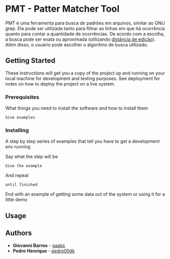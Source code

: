 # PMT - Patter Matcher Tool

PMT é uma ferramenta para busca de padrões em arquivos, similar ao GNU grep. Ela pode ser utilizada tanto para filtrar as linhas em que há ocorrência quanto para contar a quantidade de ocorrências. De acordo com a escolha, a busca pode ser exata ou aproximada (utilizando [distância de edição](https://pt.wikipedia.org/wiki/Dist%C3%A2ncia_Levenshtein)). Além disso, o usuário pode escolher o algoritmo de busca utilizado.

## Getting Started

These instructions will get you a copy of the project up and running on your local machine for development and testing purposes. See deployment for notes on how to deploy the project on a live system.

### Prerequisites

What things you need to install the software and how to install them

```
Give examples
```

### Installing

A step by step series of examples that tell you have to get a development env running

Say what the step will be

```
Give the example
```

And repeat

```
until finished
```

End with an example of getting some data out of the system or using it for a little demo

## Usage


## Authors

* **Giovanni Barros** - [gaabs](https://github.com/gaabs)
* **Pedro Henrique** - [pedro00dk](https://github.com/pedro00dk)
